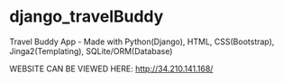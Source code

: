 # django_travelBuddy
Travel Buddy App - Made with Python(Django), HTML, CSS(Bootstrap), Jinga2(Templating), SQLite/ORM(Database) 

WEBSITE CAN BE VIEWED HERE: http://34.210.141.168/
